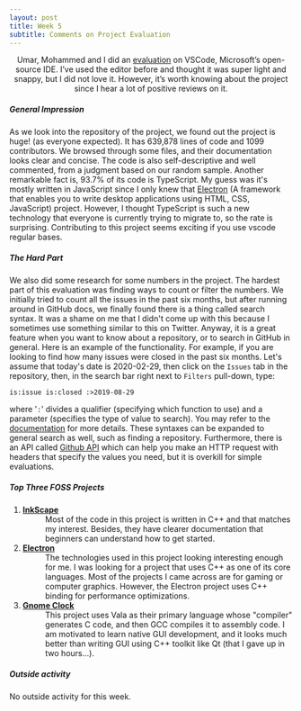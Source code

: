 ```yaml
---
layout: post
title: Week 5
subtitle: Comments on Project Evaluation
---
```


[/]: # (Title)
<p align="center">
    Umar, Mohammed and I did an <a href="https://github.com/hunter-college-ossd-
    spr-2020/project-evaluation/blob/master/vscode_evaluation.md">evaluation</a>
    on VSCode, Microsoft’s open-source IDE. I’ve used the editor before and thought it was super light and snappy, but I did not love it. However, it’s worth knowing about the project since I hear a lot of positive reviews on it.
</p>


[//]: # (Content)
##### General Impression

As we look into the repository of the project, we found out the project is huge!
(as everyone expected). It has 639,878 lines of code and 1099 contributors. We
browsed through some files, and their documentation looks clear and concise. The
code is also self-descriptive and well commented, from a judgment based on our
random sample. Another remarkable fact is, 93.7% of its code is TypeScript. My
guess was it's mostly written in JavaScript since I only knew that
[Electron][ELECTRON] (A framework that enables you to write desktop applications
using HTML, CSS, JavaScript) project. However, I thought TypeScript is such a
new technology that everyone is currently trying to migrate to, so the rate is
surprising. Contributing to this project seems exciting if you use vscode
regular bases.


##### The Hard Part

We also did some research for some numbers in the project. The hardest part of
this evaluation was finding ways to count or filter the numbers. We initially
tried to count all the issues in the past six months, but after running around
in GitHub docs, we finally found there is a thing called search syntax. It was a
shame on me that I didn't come up with this because I sometimes use something
similar to this on Twitter. Anyway, it is a great feature when you want to know
about a repository, or to search in GitHub in general. Here is an example of the
functionality. For example, if you are looking to find how many issues were 
closed in the past six months. Let's assume that today's date is 2020-02-29, 
then click on the `Issues` tab in the repository, then, in the search bar right 
next to `Filters` pull-down, type:
``` 
is:issue is:closed :>2019-08-29
```
where '`:`' divides a qualifier (specifying which function to use) and a 
parameter (specifies the type of value to search). You may refer to the [ 
documentation][GH_SEARCH_DOC] for more details. These syntaxes can be expanded
to general search as well, such as finding a repository. Furthermore, there is
an API called [Github API][GH_API] which can help you make an HTTP request with
headers that specify the values you need, but it is overkill for simple
evaluations.


##### Top Three FOSS Projects

<dl><ol>
    <li>
        <dt><b><a href="https://inkscape.org/">InkScape</a></b></dt>
        <dd>Most of the code in this project is written in C++ and that matches
        my interest. Besides, they have clearer documentation that beginners can
        understand how to get started.</dd>
    </li>
    <li>
        <dt><b><a href="https://www.electronjs.org"> Electron </a></b></dt>
        <dd>The technologies used in this project looking interesting enough for
        me. I was looking for a project that uses C++ as one of its core
        languages. Most of the projects I came across are for gaming or computer
        graphics. However, the Electron project uses C++ binding for
        performance optimizations.
        </dd>
    </li>
    <li>
        <dt><b>
            <a href="https://gitlab.gnome.org/GNOME/gnome-clocks/">Gnome Clock
            </a></b></dt>
        <dd>
        This project uses Vala as their primary language whose "compiler"
        generates C code, and then GCC compiles it to assembly code. I am
        motivated to learn native GUI development, and it looks much better than
        writing GUI using C++ toolkit like Qt (that I gave up in two hours...).
        </dd>
    </li>
</ol></dl>

##### Outside activity
No outside activity for this week.

[ELECTRON]: https://www.electronjs.org
[GH_SEARCH_DOC]: https://help.github.com/en/github/searching-for-information-on-github/searching-issues-and-pull-requests
[GH_API]: https://developer.github.com/v3/
